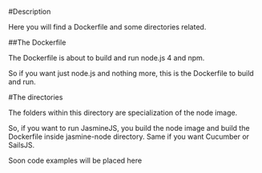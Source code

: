 #Description

Here you will find a Dockerfile and some directories related.

##The Dockerfile

The Dockerfile is about to build and run node.js 4 and npm.

So if you want just node.js and nothing more, this is the Dockerfile to build and run.

#The directories

The folders within this directory are specialization of the node image.

So, if you want to run JasmineJS, you build the node image and build the Dockerfile inside 
jasmine-node directory. Same if you want Cucumber or SailsJS.

Soon code examples will be placed here

